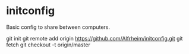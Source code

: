 # initconfig

Basic config to share between computers.

git init
git remote add origin https://github.com/Alfrheim/initconfig.git
git fetch
git checkout -t origin/master

